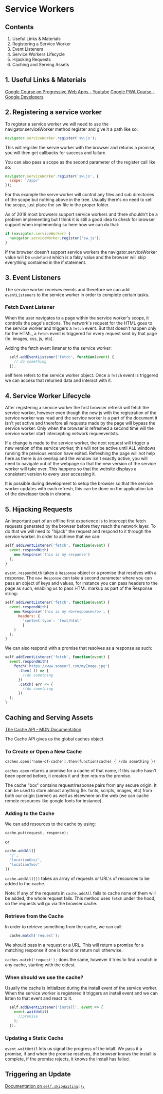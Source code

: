 # Service Workers

## Contents

1. Useful Links & Materials
2. Registering a Service Worker
3. Event Listeners
4. Service Workers Lifecycle
5. Hijacking Requests
6. Caching and Serving Assets


## 1. Useful Links & Materials

[Google Course on Progressive Web Apps - Youtube](https://www.youtube.com/playlist?list=PLNYkxOF6rcIAdnzEsWkg0KpMn2WJwMBmN)
[Google PWA Course - Google Developers](https://developers.google.com/web/ilt/pwa/)


## 2. Registering a service worker

To register a service worker we will need to use the navigator.serviceWorker method register and give it a path like so:

``` javascript
navigator.serviceWorker.register('sw.js');
```

This will register the servie worker with the browser and returns a promise, you will then get callbacks for success and failure.

You can also pass a scope as the second parameter of the register call like so:

``` javascript 
navigator.serviceWorker.register('sw.js', {
  scope: '/app/'
});
```
For this example the serve worker will control any files and sub directories of the scope but nothing above in the tree. Usually there's no need to set the scope, just place the sw file in the proper folder.

As of 2018 most browsers support service workers and there shouldn't be a problem implementing but I think it is still a good idea to check for browser support when implementing so here how we can do that: 

``` javascript 
if (navigator.serviceWorker) {
  navigator.serviceWorker.register('sw.js');
}
```

If the browser doesn't support service workers the navigator.serviceWorker value will be `undefined` which is a falsy value and the browser will skip everything contained in the if statement.

## 3. Event Listeners

The service worker receives events and therefore we can add `eventListeners` to the service worker in order to complete certain tasks. 

### Fetch Event Listener

When the user navigates to a page within the service worker's scope, it controlls the page's actions. The network's request for the HTML goes to the service worker and triggers a `fetch` event. But that doesn't happen only for the HTML, a `fetch` event is triggered for every request sent by that page (Ie. images, css, js, etc).

Adding the fetch event listener to the service worker:

``` javascript
  self.addEventListener('fetch', function(event) {
    // do something
  });
```
self here refers to the service worker object. Once a `fetch` event is triggered we can access that returned data and interact with it.


## 4. Service Worker Lifecycle

After registering a service worker the first browser refresh will fetch the service worker, however even though the new js with the registration of the service worker was read and the service worker is a part of the document it isn't yet active and therefore all requests made by the page will bypass the service worker. Only when the browser is refreshed a second time will the service worker start intercepting network requeeventsts. 

If a change is made to the service worker, the next request will trigger a new version of the service worker, this will not be active until ALL windows running the previous version have exited. Refreshing the page will not help here as there is an overlap and the window isn't exactly active, you will need to navigate out of the webpage so that the new version of the service worker will take over. This happens so that the website displays a consistent version to every user accessing it. 

It is possible during development to setup the browser so that the service worker updates with each refresh, this can be done on the application tab of the developer tools in chrome. 

## 5. Hijacking Requests

An important part of an offline first experience is to intercept the fetch requests generated by the browser before they reach the network layer. To do that we will need to "hijack" the request and respond to it through the service worker. In order to achieve that we can: 

``` javascript
self.addEventListener('fetch', function(event) {
  event.respondWith(
    new Response('this is my response')
  );
}
```

`event.respondWith` takes a `Response` object or a promise that resolves with a response.
The `new Response` can take a second parameter where you can pass an object of keys and values, for instance you can pass headers to the page as such, enabling us to pass HTML markup as part of the Response string:

``` javascript
self.addEventListener('fetch', function(event) {
  event.respondWith(
    new Response('this is my <b>response</b>', {
      headers: {
        'content-type': 'text/html'
        }
    )
  );
}
```
We can also respond with a promise that resolves as a response as such:

``` javascript
self.addEventListener('fetch', function(event) {
  event.respondWith(
    fetch('https://www.someurl.com/myImage.jpg')
      .then( () => {
        //do something
      })
      .catch( err => {
        //do something
      })
  );
}
```

## Caching and Serving Assets

[The Cache API - MDN Documentation](https://developer.mozilla.org/en-US/docs/Web/API/Cache)

The Cache API gives us the global caches object. 

### To Create or Open a New Cache
`caches.open('name-of-cache').then(function(cache) { //do something })`

`caches.open` returns a promise for a cache of that name, if this cache hasn't been opened before, it creates it and then returns the promise.

The cache "box" contains request/response pairs from any secure origin. It can be used to store almost anything (Ie. fonts, scripts, images, etc) from both our origin (server) as well as elsewhere on the web (we can cache remote resources like google fonts for instance).

### Adding to the Cache

We can add resources to the cache by using: 

`cache.put(request, response);`

or 

```javascript
cache.addAll([
  '/',
  'locationOne/',
  'locationTwo/'
])
```

`cache.addAll([])` takes an array of requests or URL's of resources to be added to the cache.
 
Note: If any of the requests in `cache.addAll` fails to cache none of them will be added, the whole request fails. This method uses `fetch` under the hood, so the requests will go via the browser cache.

### Retrieve from the Cache

In order to retrieve something from the cache, we can call: 

``` javascript
  cache.match('request');
```
We should pass in a request or a URL. This will return a promise for a matching response if one is found or return null otherwise.

`caches.match('request');` does the same, however it tries to find a match in any cache, starting with the oldest.

### When should we use the cache?

Usually the cache is initialized during the install event of the service worker. When the service worker is registered it triggers an install event and we can listen to that event and react to it. 

```javascript
  self.addEventListener('install', event => {
    event.waitUntil(
      //promise
    );
  });
```

### Updating a Static Cache

`event.waitUntil` lets us signal the progress of the intall. We pass it a promise, if and when the promise resolves, the browser knows the install is complete, if the promise rejects, it knows the install has failed.

## Triggering an Update

[Documentation on `self.skipWaiting();`](https://developers.google.com/web/fundamentals/primers/service-workers/lifecycle#skip_the_waiting_phase "Google Documentataion")
